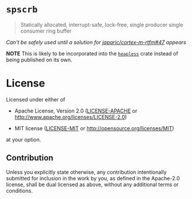 # `spscrb`

> Statically allocated, interrupt-safe, lock-free, single producer single consumer ring buffer

*Can't be safely used until a solution for [japaric/cortex-m-rtfm#47] appears*

[japaric/cortex-m-rtfm#47]: https://github.com/japaric/cortex-m-rtfm/issues/47

**NOTE** This is likely to be incorporated into the [`heapless`] crate instead of being published on
its own.

[`heapless`]: https://github.com/japaric/heapless

# License

Licensed under either of

- Apache License, Version 2.0 ([LICENSE-APACHE](LICENSE-APACHE) or
  http://www.apache.org/licenses/LICENSE-2.0)

- MIT license ([LICENSE-MIT](LICENSE-MIT) or http://opensource.org/licenses/MIT)

at your option.

## Contribution

Unless you explicitly state otherwise, any contribution intentionally submitted
for inclusion in the work by you, as defined in the Apache-2.0 license, shall be
dual licensed as above, without any additional terms or conditions.
